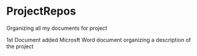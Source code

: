 # ProjectRepos
Organizing all my documents for project

1st Document added
Microsft Word document organizing a description of the project
